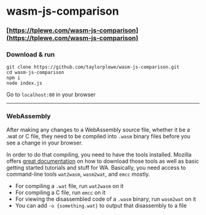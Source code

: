 # wasm-js-comparison

### [https://tplewe.com/wasm-js-comparison](https://tplewe.com/wasm-js-comparison)

### Download & run
```
git clone https://github.com/taylorplewe/wasm-js-comparison.git
cd wasm-js-comparison
npm i
node index.js
```
Go to `localhost:80` in your browser

---
### WebAssembly
After making any changes to a WebAssembly source file, whether it be a .wat or C file, they need to be compiled into `.wasm` binary files before you see a change in your browser.

In order to do that compiling, you need to have the tools installed.  Mozilla offers [great documentation](https://developer.mozilla.org/en-US/docs/WebAssembly) on how to download those tools as well as basic getting started tutorials and stuff for WA.  Basically, you need access to command-line tools `wat2wasm`, `wasm2wat`, and `emcc` mostly.
- For compiling a `.wat` file, run `wat2wasm` on it
- For compiling a C file, run `emcc` on it
- For viewing the disassembled code of a `.wasm` binary, run `wasm2wat` on it
 - You can add `-o {something.wat}` to output that disassembly to a file
